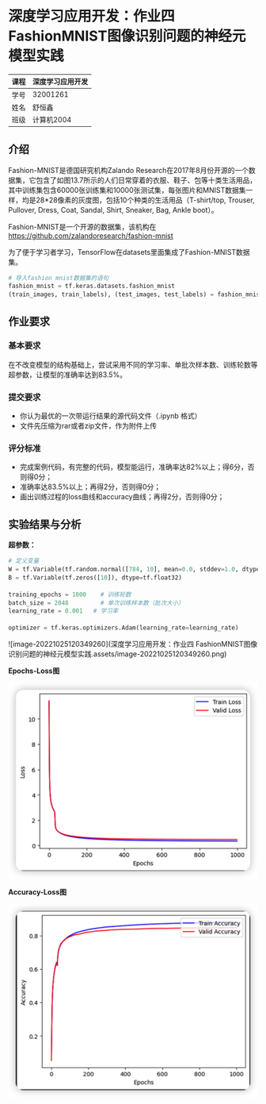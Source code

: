 # 深度学习应用开发：作业四 FashionMNIST图像识别问题的神经元模型实践

| 课程 | 深度学习应用开发 |
| ---- | ---------------- |
| 学号 | 32001261         |
| 姓名 | 舒恒鑫           |
| 班级 | 计算机2004       |

## 介绍

Fashion-MNIST是德国研究机构Zalando Research在2017年8月份开源的一个数据集，它包含了如图13.7所示的人们日常穿着的衣服、鞋子、包等十类生活用品，其中训练集包含60000张训练集和10000张测试集，每张图片和MNIST数据集一样，均是28*28像素的灰度图，包括10个种类的生活用品（T-shirt/top, Trouser, Pullover, Dress, Coat, Sandal, Shirt, Sneaker, Bag, Ankle boot）。

Fashion-MNIST是一个开源的数据集，该机构在 https://github.com/zalandoresearch/fashion-mnist 

为了便于学习者学习，TensorFlow在datasets里面集成了Fashion-MNIST数据集。

```python
# 导入fashion mnist数据集的语句
fashion_mnist = tf.keras.datasets.fashion_mnist
(train_images, train_labels), (test_images, test_labels) = fashion_mnist.load_data()  
```

## 作业要求

### 基本要求

在不改变模型的结构基础上，尝试采用不同的学习率、单批次样本数、训练轮数等超参数，让模型的准确率达到83.5%。

### 提交要求

- 你认为最优的一次带运行结果的源代码文件（.ipynb 格式）
- 文件先压缩为rar或者zip文件，作为附件上传

### 评分标准

- 完成案例代码，有完整的代码，模型能运行，准确率达82%以上；得6分，否则得0分；
- ‌准确率达83.5%以上；再得2分，否则得0分；
- ‌画出训练过程的loss曲线和accuracy曲线；再得2分，否则得0分；

## 实验结果与分析

**超参数：**

```python
# 定义变量
W = tf.Variable(tf.random.normal([784, 10], mean=0.0, stddev=1.0, dtype=tf.float32))
B = tf.Variable(tf.zeros([10]), dtype=tf.float32)

training_epochs = 1000    # 训练轮数
batch_size = 2048         # 单次训练样本数（批次大小）
learning_rate = 0.001   # 学习率

optimizer = tf.keras.optimizers.Adam(learning_rate=learning_rate)
```

![image-20221025120349260](深度学习应用开发：作业四 FashionMNIST图像识别问题的神经元模型实践.assets/image-20221025120349260.png)

**Epochs-Loss图**

<img src="./images.assets/image-20221108152835821.png" alt="image-20221108152835821" style="zoom:50%;" />

**Accuracy-Loss图**

<img src="./images.assets/image-20221108152859511.png" alt="image-20221108152859511" style="zoom:50%;" />
